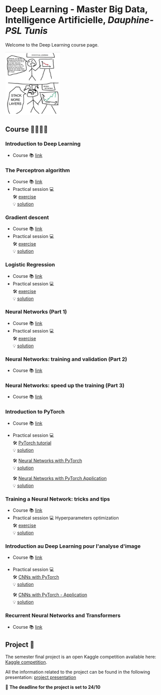 # Deep Learning - Master Big Data, Intelligence Artificielle, *Dauphine-PSL Tunis*

Welcome to the Deep Learning course page. 

<img src="./assets/images/cours-bdia/stack.png" height="200"/>

## Course 👨🏼‍🎓📖

### Introduction to Deep Learning 
- Course 📚 [link](https://drive.google.com/file/d/1iL5JYNi2gfLReKfLSG7xwW4iKVqrkOjI/view)  
 
### The Perceptron algorithm
- Course 📚 [link](https://drive.google.com/file/d/1PeZA0_R8zIYvfcAD4YzxCkUQR-4P8CN7/view) 
- Practical session 💻  
    🛠️ [exercise](https://drive.google.com/file/d/1TyAhE5VQ373_ZoDagHBDjr24cqFw5OfY/view?usp=sharing)  
    💡 [solution](https://drive.google.com/file/d/1Baota3WZZW-lDw0VEm3FrpCF5JRRtXe-/view)  

### Gradient descent 
- Course 📚 [link](https://drive.google.com/file/d/10pGlP2uixosX4ZP66R_FmsY9GE7Ft0XO/view)  
- Practical session 💻  
    🛠️ [exercise](https://drive.google.com/file/d/1EIfkfmOsUbZXp9OjV4gsuIm4Rq1nKNwD/view?usp=drive_link)  
    💡 [solution](https://drive.google.com/file/d/1A4CSSEaKKq3WXKGNBxJjj_akuA-UtLUI/view?usp=drive_link)  

### Logistic Regression
- Course 📚 [link](https://drive.google.com/file/d/1fhCpgPYATfUIAFOQ1mQyA2Q7qIWnRzoG/view)  
- Practical session 💻  
    🛠️ [exercise](https://drive.google.com/file/d/1XZ_F87BQDSwTnAinyHZgZuGpUixTUsk7/view?usp=drive_link)  
    💡 [solution](https://drive.google.com/file/d/1u0kCHmSLByeEfimA6mARGC8L8rt1nTTu/view?usp=drive_link)  

### Neural Networks (Part 1)
- Course 📚 [link](https://drive.google.com/file/d/16TliiCrmZLSjvRPYrcYTUNU56JUWvAPs/view)  
- Practical session 💻  
    🛠️ [exercise](https://drive.google.com/file/d/1HLVXV1Wrty97-gGY4S2lxbmO5ybWjZNC/view?usp=drive_link)  
    💡 [solution](https://drive.google.com/file/d/11e2eqM-lPrRoWPs2YpdW4io4-q2ZoxRT/view?usp=sharing)  

### Neural Networks: training and validation (Part 2)
- Course 📚 [link](https://drive.google.com/file/d/1psQjlO5yDEGLgaTHikkwzjxvFHatCO6_/view)  

### Neural Networks: speed up the training (Part 3)
- Course 📚 [link](https://drive.google.com/file/d/13f8-YU44dnHKW_8Zy9PzdAuR6vuI5B24/view)   

### Introduction to PyTorch
- Course 📚 [link](https://drive.google.com/file/d/1-rl9gaI7FXW5b87v6vyX1jZzXCEFfeAa/view)   
- Practical session 💻  
    🛠️ [PyTorch tutorial](https://drive.google.com/file/d/1yZ9VD6aGAruVpCr8jI9CcFGYnt-HNV4W/view?usp=drive_link)   
    💡 [solution](https://drive.google.com/file/d/1vfXr6MCZ1FUICz8bk618qh7ugbB3DMO2/view)   

    🛠️ [Neural Networks with PyTorch](https://drive.google.com/file/d/1oKCJ2DRvO-5VOJI-KkLjG9w0SZYnIEKi/view?usp=drive_link)   
    💡 [solution](https://drive.google.com/file/d/1T5iKz8eJtT6UW_AwZr2TKNA8bFQkeay-/view?usp=drive_link)   
    
    🛠️ [Neural Networks with PyTorch Application](https://drive.google.com/file/d/1pwa8DU3Yd_rQ_pVUPuXyGLPOR6OxwECp/view?usp=drive_link)  
    💡 [solution](https://drive.google.com/file/d/1jx-3lUkuDTNLPDVpUXnzh8HYnFvepUrn/view?usp=drive_link)  

### Training a Neural Network: tricks and tips
- Course 📚 [link](https://drive.google.com/file/d/1hPkK6K9vGBCwqWWiEt5yJde_OqNnpltF/view)    
- Practical session 💻 Hyperparameters optimization  
    🛠️ [exercise](https://drive.google.com/file/d/1VkssQVf4rALjwwWgSchFGMi5SXRuypgH/view?usp=drive_link)    
    💡 [solution](https://drive.google.com/file/d/1xxPwmJEbRsRGKH1FolA9rDPiKut2IhJZ/view?usp=drive_link)    


### Introduction au Deep Learning pour l'analyse d'image
- Course 📚 [link](https://drive.google.com/file/d/1-rl9gaI7FXW5b87v6vyX1jZzXCEFfeAa/view)   
- Practical session 💻  
    🛠️ [CNNs with PyTorch](https://drive.google.com/file/d/1ynNSxRKcXrmIuGJDPs0E7AaVsR1dlVNH/view?usp=drive_link)   
    💡 [solution](https://drive.google.com/file/d/1gfklORaKMsAtomFmomQifC9coCRYGyt4/view?usp=drive_link)   
    
    🛠️ [CNNs with PyTorch - Application](https://drive.google.com/file/d/1ePxgLZgSWzmEl3Y8ITmAZgDciR4Qfsaz/view?usp=drive_link)   
    💡 [solution](https://drive.google.com/file/d/1wAuDbvWOsVx-hQ5jBOBWZoLvd3NER72F/view?usp=drive_link)    

### Recurrent Neural Networks and Transformers
- Course 📚 [link](https://drive.google.com/file/d/14EwFqhys0PZHuwKVjRhPZGocMiF8EEQm/view?usp=sharing)   


## Project 📝


The semester final project is an open Kaggle competition available here: [Kaggle competition](https://www.kaggle.com/competitions/house-prices-advanced-regression-techniques/overview).  

All the information related to the project can be found in the following presentation: 
[project presentation](https://drive.google.com/file/d/1SCZ4K05MwoRUe_c0LQnnnlG8bf7Lpj8c/view?usp=drive_link)

🚨 **The deadline for the project is set to 24/10**
